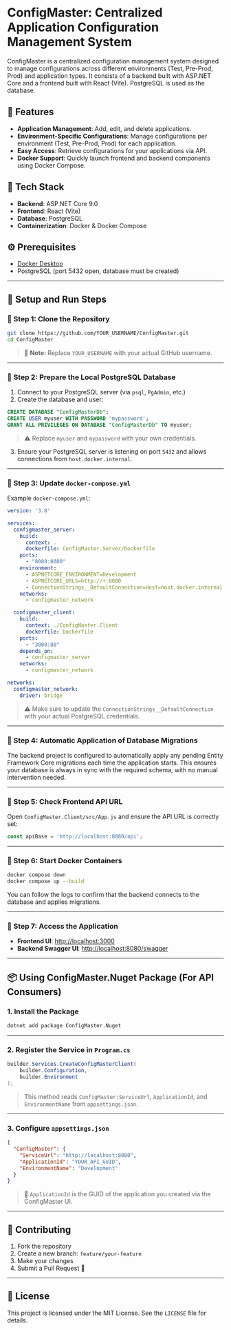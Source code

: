 # ConfigMaster: Centralized Application Configuration Management System

ConfigMaster is a centralized configuration management system designed to manage configurations across different environments (Test, Pre-Prod, Prod) and application types. It consists of a backend built with ASP.NET Core and a frontend built with React (Vite). PostgreSQL is used as the database.

## 🚀 Features

- **Application Management**: Add, edit, and delete applications.
- **Environment-Specific Configurations**: Manage configurations per environment (Test, Pre-Prod, Prod) for each application.
- **Easy Access**: Retrieve configurations for your applications via API.
- **Docker Support**: Quickly launch frontend and backend components using Docker Compose.

## 💠 Tech Stack

- **Backend**: ASP.NET Core 9.0
- **Frontend**: React (Vite)
- **Database**: PostgreSQL
- **Containerization**: Docker & Docker Compose

## ⚙️ Prerequisites

- [Docker Desktop](https://www.docker.com/products/docker-desktop/)
- PostgreSQL (port 5432 open, database must be created)

---

## 📆 Setup and Run Steps

### 🔹 Step 1: Clone the Repository

```bash
git clone https://github.com/YOUR_USERNAME/ConfigMaster.git
cd ConfigMaster
```

> 📌 **Note:** Replace `YOUR_USERNAME` with your actual GitHub username.

---

### 🔹 Step 2: Prepare the Local PostgreSQL Database

1. Connect to your PostgreSQL server (via `psql`, `PgAdmin`, etc.)
2. Create the database and user:

```sql
CREATE DATABASE "ConfigMasterDb";
CREATE USER myuser WITH PASSWORD 'mypassword';
GRANT ALL PRIVILEGES ON DATABASE "ConfigMasterDb" TO myuser;
```

> ⚠️ Replace `myuser` and `mypassword` with your own credentials.

3. Ensure your PostgreSQL server is listening on port `5432` and allows connections from `host.docker.internal`.

---

### 🔹 Step 3: Update `docker-compose.yml`

Example `docker-compose.yml`:

```yaml
version: '3.8'

services:
  configmaster_server:
    build:
      context: .
      dockerfile: ConfigMaster.Server/Dockerfile
    ports:
      - "8080:8080"
    environment:
      - ASPNETCORE_ENVIRONMENT=Development
      - ASPNETCORE_URLS=http://+:8080
      - ConnectionStrings__DefaultConnection=Host=host.docker.internal;Port=5432;Database=ConfigMasterDb;Username=myuser;Password=mypassword
    networks:
      - configmaster_network

  configmaster_client:
    build:
      context: ./ConfigMaster.Client
      dockerfile: Dockerfile
    ports:
      - "3000:80"
    depends_on:
      - configmaster_server
    networks:
      - configmaster_network

networks:
  configmaster_network:
    driver: bridge
```

> ⚠️ Make sure to update the `ConnectionStrings__DefaultConnection` with your actual PostgreSQL credentials.

---

### 🔹 Step 4: Automatic Application of Database Migrations

The backend project is configured to automatically apply any pending Entity Framework Core migrations each time the application starts. This ensures your database is always in sync with the required schema, with no manual intervention needed.

---

### 🔹 Step 5: Check Frontend API URL

Open `ConfigMaster.Client/src/App.js` and ensure the API URL is correctly set:

```js
const apiBase = 'http://localhost:8080/api';
```

---

### 🔹 Step 6: Start Docker Containers

```bash
docker compose down
docker compose up --build
```

You can follow the logs to confirm that the backend connects to the database and applies migrations.

---

### 🔹 Step 7: Access the Application

- **Frontend UI**: [http://localhost:3000](http://localhost:3000)
- **Backend Swagger UI**: [http://localhost:8080/swagger](http://localhost:8080/swagger)

---

## 📦 Using ConfigMaster.Nuget Package (For API Consumers)

### 1. Install the Package

```bash
dotnet add package ConfigMaster.Nuget
```

---

### 2. Register the Service in `Program.cs`

```csharp
builder.Services.CreateConfigMasterClient(
    builder.Configuration,
    builder.Environment
);
```

> This method reads `ConfigMaster:ServiceUrl`, `ApplicationId`, and `EnvironmentName` from `appsettings.json`.

---

### 3. Configure `appsettings.json`

```json
{
  "ConfigMaster": {
    "ServiceUrl": "http://localhost:8080",
    "ApplicationId": "YOUR_API_GUID",
    "EnvironmentName": "Development"
  }
}
```

> 📌 `ApplicationId` is the GUID of the application you created via the ConfigMaster UI.

---

## 🤝 Contributing

1. Fork the repository
2. Create a new branch: `feature/your-feature`
3. Make your changes
4. Submit a Pull Request 🎉

---

## 📄 License

This project is licensed under the MIT License. See the `LICENSE` file for details.

